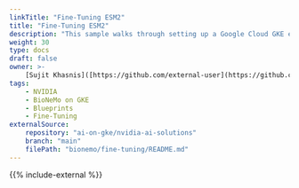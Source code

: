 ```yaml
---
linkTitle: "Fine-Tuning ESM2"
title: "Fine-Tuning ESM2"
description: "This sample walks through setting up a Google Cloud GKE environment to fine-tune ESM2 (Evolutionary Scale Modeling) using NVIDIA BioNeMo Framework 2.0"
weight: 30
type: docs
draft: false
owner: >-
    [Sujit Khasnis]([https://github.com/external-user](https://github.com/sujituk))
tags:
    - NVIDIA
    - BioNeMo on GKE
    - Blueprints
    - Fine-Tuning
externalSource:
    repository: "ai-on-gke/nvidia-ai-solutions"
    branch: "main"
    filePath: "bionemo/fine-tuning/README.md"
---
```

{{% include-external %}}

